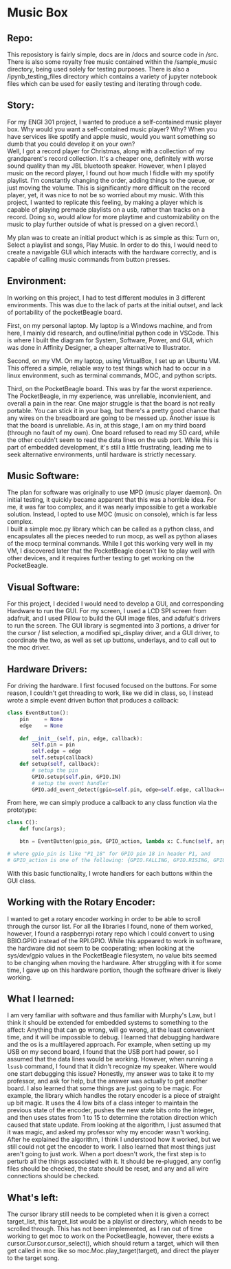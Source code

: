 # Music Box
## Repo: 
This reposistory is fairly simple, docs are in /docs and source code in /src. There is also some royalty free music contained within the /sample_music directory, being used solely for testing purposes. There is also a /ipynb_testing_files directory which contains a variety of jupyter notebook files which can be used for easily testing and iterating through code.

## Story:
For my ENGI 301 project, I wanted to produce a self-contained music player box. Why would you want a self-contained music player? Why? When you have services like spotify and apple music, would you want something so dumb that you could develop it on your own?\
Well, I got a record player for Christmas, along with a collection of my grandparent's record collection. It's a cheaper one, definitely with worse sound quality than my JBL bluetooth speaker. However, when I played music on the record player, I found out how much I fiddle with my spotify playlist. I'm constantly changing the order, adding things to the queue, or just moving the volume. This is significantly more difficult on the record player, yet, it was nice to not be so worried about my music. With this project, I wanted to replicate this feeling, by making a player which is capable of playing premade playlists on a usb, rather than tracks on a record. Doing so, would allow for more playtime and customizability on the music to play further outside of what is pressed on a given record.\

My plan was to create an initial product which is as simple as this: Turn on, Select a playlist and songs, Play Music. 
In order to do this, I would need to create a navigable GUI which interacts with the hardware correctly, and is capable of calling music commands from button presses. 

## Environment:
In working on this project, I had to test different modules in 3 different environments. This was due to the lack of parts at the initial outset, and lack of portability of the pocketBeagle board.

First, on my personal laptop. My laptop is a Windows machine, and from here, I mainly did research, and outline/initial python code in VSCode. This is where I built the diagram for System, Software, Power, and GUI, which was done in Affinity Designer, a cheaper alternative to Illustrator.

Second, on my VM. On my laptop, using VirtualBox, I set up an Ubuntu VM. This offered a simple, reliable way to test things which had to occur in a linux environment, such as terminal commands, MOC, and python scripts.

Third, on the PocketBeagle board. This was by far the worst experience. The PocketBeagle, in my experience, was unreliable, inconvienient, and overall a pain in the rear. One major struggle is that the board is not really portable. You can stick it in your bag, but there's a pretty good chance that any wires on the breadboard are going to be messed up. Another issue is that the board is unreliable. As in, at this stage, I am on my third board (through no fault of my own). One board refused to read my SD card, while the other couldn't seem to read the data lines on the usb port. While this is part of embedded development, it's still a little frustrating, leading me to seek alternative environments, until hardware is strictly necessary.

## Music Software:
The plan for software was originally to use MPD (music player daemon). On initial testing, it quickly became apparent that this was a horrible idea. For me, it was far too complex, and it was nearly impossible to get a workable solution. Instead, I opted to use MOC (music on console), which is far less complex.\
I built a simple moc.py library which can be called as a python class, and encapsulates all the pieces needed to run mocp, as well as python aliases of the mocp terminal commands. While I got this working very well in my VM, I discovered later that the PocketBeagle doesn't like to play well with other devices, and it requires further testing to get working on the PocketBeagle.
## Visual Software:
For this project, I decided I would need to develop a GUI, and corresponding Hardware to run the GUI. For my screen, I used a LCD SPI screen from adafruit, and I used Pillow to build the GUI image files, and adafuit's drivers to run the screen.
The GUI library is segmented into 3 portions, a driver for the cursor / list selection, a modified spi_display driver, and a GUI driver, to coordinate the two, as well as set up buttons, underlays, and to call out to the moc driver.

## Hardware Drivers:
For driving the hardware. I first focused focused on the buttons. For some reason, I couldn't get threading to work, like we did in class, so, I instead wrote a simple event driven button that produces a callback:

```python
class EventButton():
    pin     = None
    edge    = None
    
    def __init__(self, pin, edge, callback):
        self.pin = pin
        self.edge = edge
        self.setup(callback)
    def setup(self, callback):
        # setup the pin
        GPIO.setup(self.pin, GPIO.IN)
        # setup the event handler
        GPIO.add_event_detect(gpio=self.pin, edge=self.edge, callback=callback)
```
From here, we can simply produce a callback to any class function via the prototype:
```python
class C():
    def func(args);

    btn = EventButton(gpio_pin, GPIO_action, lambda x: C.func(self, args))

# where gpio_pin is like "P1_18" for GPIO pin 18 in header P1, and 
# GPIO_action is one of the following: {GPIO.FALLING, GPIO.RISING, GPIO.BOTH}
```
With this basic functionality, I wrote handlers for each buttons within the GUI class.
## Working with the Rotary Encoder:
I wanted to get a rotary encoder working in order to be able to scroll through the cursor list.  For all the libraries I found, none of them worked, however, I found a raspberrypi rotary repo which I could convert to using BBIO.GPIO instead of the RPI.GPIO. While this appeared to work in software, the hardware did not seem to be cooperating; when looking at the sys/dev/gpio values in the PocketBeagle filesystem, no value bits seemed to be changing when moving the hardware. After struggling with it for some time, I gave up on this hardware portion, though the software driver is likely working.

## What I learned: 
 I am very familiar with software and thus familiar with Murphy's Law, but I think it should be extended for embedded systems to something to the affect: Anything that can go wrong, will go wrong, at the least convenient time, and it will be impossible to debug. 
I learned that debugging hardware and the os is a multilayered approach. For example, when setting up my USB on my second board, I found that the USB port had power, so I assumed that the data lines would be working. However, when running a `lsusb` command, I found that it didn't recognize my speaker. Where would one start debugging this issue? Honestly, my answer was to take it to my professor, and ask for help, but the answer was actually to get another board. 
I also learned that some things are just going to be magic. For example, the library which handles the rotary encoder is a piece of straight up bit magic. It uses the 4 low bits of a class integer to maintain the previous state of the encoder, pushes the new state bits onto the integer, and then uses states from 1 to 15 to determine the rotation direction which caused that state update. From looking at the algorithm, I just assumed that it was magic, and asked my professor why my encoder wasn't working. After he explained the algorithm, I think I understood how it worked, but we still could not get the encoder to work. 
I also learned that most things just aren't going to just work. When a port doesn't work, the first step is to perturb all the things associated with it. It should be re-plugged, any config files should be checked, the state should be reset, and any and all wire connections should be checked.

## What's left:
The cursor library still needs to be completed when it is given a correct target_list, this target_list would be a playlist or directory, which needs to be scrolled through. This has not been implemented, as I ran out of time working to get moc to work on the PocketBeagle, however, there exists a cursor.Cursor.cursor_select(), which should return a <str> target, which will then get called in moc like so moc.Moc.play_target(target), and direct the player to the target song.